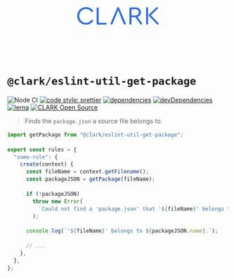 <p align="center">
  <a href="https://github.com/ClarkSource/eslint-config#readme">
    <br><br><br><br><br>
    <img alt="CLARK" src="../../docs/assets/clark.svg" height="40">
    <br><br><br><br><br>
  </a>
</p>

# `@clark/eslint-util-get-package`

![Node CI](https://github.com/ClarkSource/eslint-config/workflows/Node%20CI/badge.svg)
[![code style: prettier](https://img.shields.io/badge/code_style-prettier-ff69b4.svg)](https://github.com/prettier/prettier)
[![dependencies](https://david-dm.org/ClarkSource/eslint-config/status.svg?path=packages/eslint-util-get-package)](https://david-dm.org/ClarkSource/eslint-config?path=packages/eslint-util-get-package)
[![devDependencies](https://david-dm.org/ClarkSource/eslint-config/dev-status.svg?path=packages/eslint-util-get-package)](https://david-dm.org/ClarkSource/eslint-config?path=packages/eslint-util-get-package&type=dev)
[![lerna](https://img.shields.io/badge/maintained%20with-lerna-cc00ff.svg)](https://lernajs.io/)
[![CLARK Open Source](https://img.shields.io/badge/CLARK-Open%20Source-%232B6CDE.svg)](https://www.clark.de/de/jobs)

> Finds the `package.json` a source file belongs to.

```ts
import getPackage from "@clark/eslint-util-get-package";

export const rules = {
  "some-rule": {
    create(context) {
      const fileName = context.getFilename();
      const packageJSON = getPackage(fileName);

      if (!packageJSON)
        throw new Error(
          `Could not find a 'package.json' that '${fileName}' belongs to.`
        );

      console.log(`'${fileName}' belongs to ${packageJSON.name}.`);

      // ...
    },
  },
};
```
